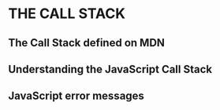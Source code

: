 # THE CALL STACK

## The Call Stack defined on MDN


## Understanding the JavaScript Call Stack


## JavaScript error messages
